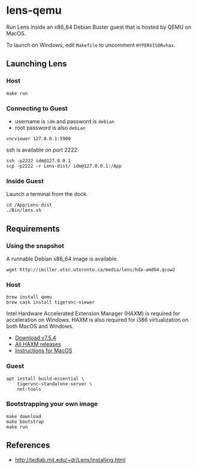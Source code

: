 # lens-qemu

Run Lens inside an x86_64 Debian Buster guest that is hosted by QEMU on MacOS.

To launch on Windows, edit `Makefile` to uncomment `HYPERVISOR=hax`.

## Launching Lens

### Host

```
make run
```

### Connecting to Guest

- username is `idm` and password is `debian`
- root password is also `debian`

```
vncviewer 127.0.0.1:5900
```

ssh is available on port 2222:

```
ssh -p2222 idm@127.0.0.1
scp -p2222 -r Lens-dist/ idm@127.0.0.1:/App
```

### Inside Guest

Launch a terminal from the dock.

```
cd /App/Lens-dist
./Bin/lens.sh
```

## Requirements

### Using the snapshot

A runnable Debian x86_64 image is available.

```
wget http://imiller.utsc.utoronto.ca/media/lens/hda-amd64.qcow2
```

### Host

```
brew install qemu
brew cask install tigervnc-viewer
```

Intel Hardware Accelerated Extension Manager (HAXM) is required for acceleration on Windows.
HAXM is also required for i386 virtualization on both MacOS and Windows.

- [Download v7.5.4](https://github.com/intel/haxm/releases/tag/v7.5.4)
- [All HAXM releases](https://github.com/intel/haxm/tags)
- [Instructions for MacOS](https://github.com/intel/haxm/wiki/Installation-Instructions-on-macOS)

### Guest

```
apt install build-essential \
    tigervnc-standalone-server \
    net-tools
```

### Bootstrapping your own image

```
make download
make bootstrap
make run
```

## References

- http://tedlab.mit.edu/~dr/Lens/installing.html
